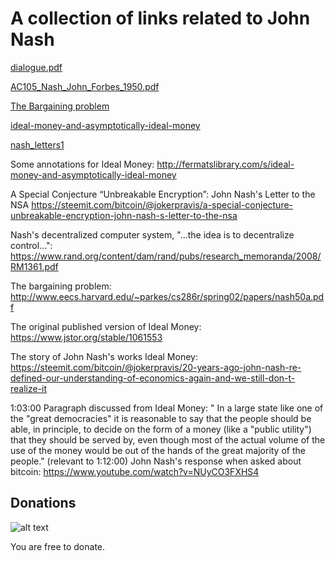 # A collection of links related to John Nash

[dialogue.pdf](http://sprott.physics.wisc.edu/Chaos-Complexity/dialogue.pdf)

[AC105_Nash_John_Forbes_1950.pdf](https://webspace.princeton.edu/users/mudd/Digitization/AC105/AC105_Nash_John_Forbes_1950.pdf)

[The Bargaining problem](http://www.eecs.harvard.edu/cs286r/courses/spring02/papers/nash50a.pdf)

[ideal-money-and-asymptotically-ideal-money](http://fermatslibrary.com/s/ideal-money-and-asymptotically-ideal-money)

[nash_letters1](https://www.nsa.gov/news-features/declassified-documents/nash-letters/assets/files/nash_letters1.pdf)

Some annotations for Ideal Money:
http://fermatslibrary.com/s/ideal-money-and-asymptotically-ideal-money

A Special Conjecture “Unbreakable Encryption”: John Nash's Letter to the NSA
https://steemit.com/bitcoin/@jokerpravis/a-special-conjecture-unbreakable-encryption-john-nash-s-letter-to-the-nsa

Nash's decentralized computer system, "...the idea is to decentralize control...":
https://www.rand.org/content/dam/rand/pubs/research_memoranda/2008/RM1361.pdf

The bargaining problem:
http://www.eecs.harvard.edu/~parkes/cs286r/spring02/papers/nash50a.pdf

The original published version of Ideal Money:
https://www.jstor.org/stable/1061553

The story of John Nash's works Ideal Money:
https://steemit.com/bitcoin/@jokerpravis/20-years-ago-john-nash-re-defined-our-understanding-of-economics-again-and-we-still-don-t-realize-it

1:03:00 Paragraph discussed from Ideal Money: " In a large state like one of
the "great democracies" it is reasonable to say that the people should be
able, in principle, to decide on the form of a money (like a "public utility")
that they should be served by, even though most of the actual volume of the
use of the money would be out of the hands of the great majority of the
people."
(relevant to 1:12:00) John Nash's response when asked about bitcoin:
https://www.youtube.com/watch?v=NUyCO3FXHS4


## Donations

![alt text](https://i.imgur.com/OimJ5Up.png "Logo Title Text 1")

You are free to donate.
